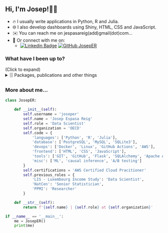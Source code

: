 <h2> Hi, I'm Josep!👨‍🦲</h2> 

* 🔥 I usually write applications in Python, R and Julia.
* 🌐 I also develop dashboards using Shiny, HTML, CSS and JavaScript.
* ✉️ You can reach me on jespasareig(add)gmail(dot)com...
* 🔗 Or connect with me on:
    * [![Linkedin Badge](https://img.shields.io/badge/-josepespasa-blue?style=flat-square&logo=Linkedin&logoColor=white&link=https://www.linkedin.com/in/josepespasareig/)](https://www.linkedin.com/in/josepespasareig) [![GitHub JosepER](https://img.shields.io/github/followers/josper?label=follow&style=social)](https://github.com/JosepER)

<h3> What have I been up to? </h3> 
(Click to expand) 
<details>
<summary>🗄️ Packages, publications and other things</summary>
      <br>
   
   - [Household financial fragility and asset poverty in OECD regions](https://www.oecd.org/en/publications/household-financial-fragility-and-asset-poverty-in-oecd-regions_ee9f2f16-en.html): An OECD Working Paper on estimating household financial fragility and asset poverty for regions in 11 OECD countries.
   - [{lissyrtools}](https://github.com/LIS-Cross-National-Data-Center/lissyrtools): An R package for computing inequality estimates in the LIS Data Center LISSY environment.
   - [Julia as a software for Official Statistics and Social Sciences](https://github.com/JosepER/ntts2023_julia_for_official_statistics): Talk at the 2023 NTTS conference in Brussels.
   - [Inequality.jl](https://github.com/JosepER/Inequality.jl): A Julia package for computing inequality indicators
   - [Bias-variance trade off on the use of person non-response weights in inequality estimates](https://github.com/JosepER/Q2022_use_nonresponse_weights): Paper at the Q2022 - European Conference on Quality in Official Statistics.
   - [Chatbots to ‘talk’ with public data: the case of the Luxembourg Income Study (LIS)](https://webcast.ec.europa.eu/ntts2023-day-2-gasp-20230308): Coauthor - Presentation at the 2023 NTTS conference in Brussels. Starts at 14:47:55.
 

</details>

<h3> More about me... </h3> 

```python
class JosepER:

    def __init__(self):
        self.username = 'joseper'
        self.name = 'Josep Espasa Reig'
        self.role = 'Data Scientist'
        self.organization = 'OECD'
        self.code = {
            'languages': ['Python', 'R', 'Julia'],
            'database': ['PostgreSQL', 'MySQL', 'SQLite3'],
            'devops': ['Docker', 'Linux', 'GitHub Actions', 'AWS'],
            'frontend': ['HTML', 'CSS', 'JavaScript'],
            'tools': ['GIT', 'GitHub', 'Flask', 'SQLAlchemy', 'Apache Airflow'],
            'misc': ['ML', 'causal inference', 'A/B testing']
        }
        self.certifications = 'AWS Certified Cloud Pracitioner'
        self.previous_roles = {
            'LIS - Luxembourg Income Study': 'Data Scientist',
            'NatCen': 'Senior Statistician',
            'PPMI': 'Researcher'
        }

    def __str__(self):
        return f'{self.name} | {self.role} at {self.organization}'

if __name__ == '__main__':
    me = JosepER()
    print(me)
```


<!--
**JosepER/JosepER** is a ✨ _special_ ✨ repository because its `README.md` (this file) appears on your GitHub profile.

Here are some ideas to get you started:

- 🔭 I’m currently working on ...
- 🌱 I’m currently learning ...
- 👯 I’m looking to collaborate on ...
- 🤔 I’m looking for help with ...
- 💬 Ask me about ...
- 📫 How to reach me: ...
- 😄 Pronouns: ...
- ⚡ Fun fact: ...
-->
